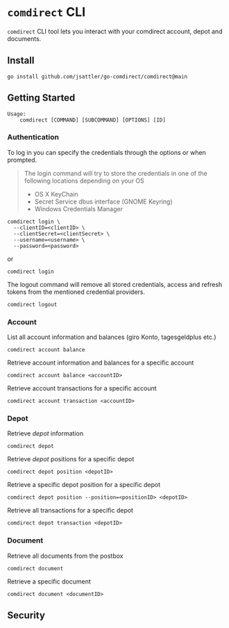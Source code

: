 `comdirect` CLI
===
`comdirect` CLI tool lets you interact with your comdirect account, depot and documents. 

Install
---
```shell
go install github.com/jsattler/go-comdirect/comdirect@main
```

Getting Started
---

```text
Usage:
    comdirect [COMMAND] [SUBCOMMAND] [OPTIONS] [ID]
```

### Authentication
To log in you can specify the credentials through the options or when prompted.
> The login command will try to store the credentials in one of the following locations depending on your OS
> * OS X KeyChain
> * Secret Service dbus interface (GNOME Keyring)
> * Windows Credentials Manager


```shell
comdirect login \
  --clientID=<clientID> \
  --clientSecret=<clientSecret> \
  --username=<username> \
  --password=<password>
```
or 
```shell
comdirect login
```

The logout command will remove all stored credentials, access and refresh tokens from the mentioned credential providers.

```shell
comdirect logout 
```

### Account

List all account information and balances (giro Konto, tagesgeldplus etc.)

```shell
comdirect account balance
```

Retrieve account information and balances for a specific account

```shell
comdirect account balance <accountID>
```

Retrieve account transactions for a specific account
```shell
comdirect account transaction <accountID>
```

### Depot

Retrieve *depot* information 

```shell
comdirect depot
```

Retrieve *depot* positions for a specific depot

```shell
comdirect depot position <depotID>
```

Retrieve a specific depot position for a specific depot

```shell
comdirect depot position --position=<positionID> <depotID>
```

Retrieve all transactions for a specific depot

```shell
comdirect depot transaction <depotID>
```

### Document 

Retrieve all documents from the postbox
```shell
comdirect document
```

Retrieve a specific document
```shell
comdirect document <documentID>
```

Security
---
